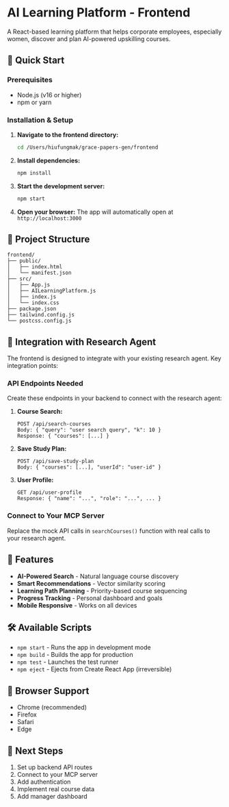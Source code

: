 # AI Learning Platform - Frontend

A React-based learning platform that helps corporate employees, especially women, discover and plan AI-powered upskilling courses.

## 🚀 Quick Start

### Prerequisites
- Node.js (v16 or higher)
- npm or yarn

### Installation & Setup

1. **Navigate to the frontend directory:**
   ```bash
   cd /Users/hiufungmak/grace-papers-gen/frontend
   ```

2. **Install dependencies:**
   ```bash
   npm install
   ```

3. **Start the development server:**
   ```bash
   npm start
   ```

4. **Open your browser:**
   The app will automatically open at `http://localhost:3000`

## 📁 Project Structure

```
frontend/
├── public/
│   ├── index.html
│   └── manifest.json
├── src/
│   ├── App.js
│   ├── AILearningPlatform.js
│   ├── index.js
│   └── index.css
├── package.json
├── tailwind.config.js
└── postcss.config.js
```

## 🔧 Integration with Research Agent

The frontend is designed to integrate with your existing research agent. Key integration points:

### API Endpoints Needed
Create these endpoints in your backend to connect with the research agent:

1. **Course Search:**
   ```
   POST /api/search-courses
   Body: { "query": "user search query", "k": 10 }
   Response: { "courses": [...] }
   ```

2. **Save Study Plan:**
   ```
   POST /api/save-study-plan
   Body: { "courses": [...], "userId": "user-id" }
   ```

3. **User Profile:**
   ```
   GET /api/user-profile
   Response: { "name": "...", "role": "...", ... }
   ```

### Connect to Your MCP Server
Replace the mock API calls in `searchCourses()` function with real calls to your research agent.

## 🎨 Features

- **AI-Powered Search** - Natural language course discovery
- **Smart Recommendations** - Vector similarity scoring
- **Learning Path Planning** - Priority-based course sequencing
- **Progress Tracking** - Personal dashboard and goals
- **Mobile Responsive** - Works on all devices

## 🛠 Available Scripts

- `npm start` - Runs the app in development mode
- `npm build` - Builds the app for production
- `npm test` - Launches the test runner
- `npm eject` - Ejects from Create React App (irreversible)

## 📱 Browser Support

- Chrome (recommended)
- Firefox
- Safari
- Edge

## 🔗 Next Steps

1. Set up backend API routes
2. Connect to your MCP server
3. Add authentication
4. Implement real course data
5. Add manager dashboard